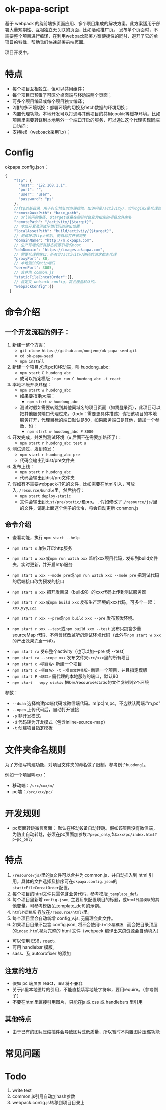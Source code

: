 # ok-papa-script

基于 webpack 的纯前端多页面应用、多个项目集成的解决方案。此方案适用于部署大量短期性、互相独立无关联的页面，比如活动推广页。
发布单个页面时，不需要整个项目进行编译，在利用webpack部署方案便捷性的同时，避开了它的单项目的特性，帮助我们快速部署前端页面。

项目开发中。

# 特点

* 每个项目互相独立，但可以共用组件；
* 每个项目已预置了可区分桌面端与移动端两个页面；
* 可多个项目编译或每个项目独立编译；
* 2维的多环境切换：部署环境的切换及fetch数据的环境切换；
* 内置代理功能，本地开发可以打通与其他项目的共用cookie等缓存环境。比如项目里需要转跳到本地另外一个端口开启的服务，可以通过这个代理实现同端口访问；
* 支持ie8（webpack采用1.x）；

# Config

okpapa.config.json：
```js
{
    "ftp": {
      "host": "192.168.1.1",
      "port": "",
      "user": "user",
      "password": "ps"
    },
    //ftp的基目录，用于打印地址时方便排除。如访问是/activity/，实际nginx是代理到：ftp://base_path/activity/。
    "remoteBasePath": "base_path",
    // url访问的路径, $target变量在编译时会变为指定的项目文件夹名
    "remotePath": "/activity/{$target}",
    // 本底开发及测试环境代码的输出位置
    "localAssetPath": "build/activity/{$target}",
    // 测试环境ftp上传后，能自动打开该链接
    "domainName": "http://m.okpapa.com",
    // 生产环境的所有静态资源引用的host
    "cdnDomain": "https://images.okpapa.com",
    // 需要代理的端口，所有非/activity/路径的请求都走代理
    "proxyPort": 80,
    // 本地测试的http端口
    "servePort": 3005,
    // 合并为 common.js
    "staticFileConcatOrder":[],
    // 自定义 webpack config，将会覆盖默认的。
    "webpackConfig":{}
  }
```

# 命令介绍

## 一个开发流程的例子：
1. 新建一整个方案：
    * `git clone https://github.com/nonjene/ok-papa-seed.git`
    * `cd ok-papa-seed`
    * `npm install`
1. 新建一个项目,包含pc和移动端，叫 huodong_abc: 
    * `npm start C huodong_abc`
    * 或可以指定模版：`npm run C huodong_abc -t react`
1. 本地环境开发过程：
    * `npm start w huodong_abc`
    * 如果要指定pc端：
        * `npm start w huodong_abc`
    * 测试时假如需要转跳到其他同域名的项目页面（如跳登录页），此项目可以把其他服务端口代理过来。（todo：需要更具体描述）请把该项目的本地服务打开，代理目标的端口默认是80，如果服务端口是其他，请加一个参数，如：
        * `npm start w huodong_abc P 8080`
1. 开发完成，并发到测试环境（`u` 后面不在需要加路径了）：
    * `npm start r huodong_abc test u`
1. 测试通过，发到预发：
    * `npm start r huodong_abc pre`
    * 代码会输出到dist/pre文件夹
1. 发布上线：
    * `npm start r huodong_abc`
    * 代码会输出到dist/pro文件夹
1. 假如有不需要webpack打包的文件，比如需要在html引入，可放入`./resource/bundle`里，然后执行：
    * `npm start deploy-static`
    * 文件会输出到`dist/pre/static/`和pro。
 . 假如修改了`./resource/js/`里的文件，请跑上面这个例子的命令，将会自动更新 common.js

## 命令介绍
* 查看功能，执行 `npm start --help`
* `npm start s`     单独开启http服务

* `npm start w xxx`或`npm run watch xxx` 监听xxx项目代码，发布到build文件夹，实时更新，并开启http服务
* `npm start w xxx --mode pre`或`npm run watch xxx --mode pre` 把测试代码的后端接口改为预发的接口
* `npm start u xxx` 把开发目录（build的）的xxx代码上传到测试服务器

* `npm start r xxx`或`npm build xxx` 发布生产环境的xxx代码，可多个一起：xxx,yyy,zzz
* `npm start r xxx --pre`或`npm build xxx --pre` 发布预发环境。
* `npm start r xxx --test`或`npm build xxx --test` 发布只包含少量 sourceMap 代码、不包含修改监听的测试环境代码（此外与`npm start w xxx`的产出效果完全一样）。

<!-- * `npm start wa`    监听整个activity（未完成） -->
* `npm start ra`              发布整个activity（也可以加--pre 或 --test）
* `npm start ra --scope xxx`  发布文件夹`src/xxx`里的所有项目
* `npm start c <项目名>` 新建一个项目
* `npm start c <项目名> -t <项目文件模版>` 新建一个项目，并且指定模版
* `npm start P <端口>` 需代理的本地服务的端口，默认80
* `npm start --copy-static` 把bin/resource/static的文件复制到3个环境

参数：

* `--duan`    选择构建pc端代码或微信端代码。m|pc|m,pc，不选默认两端:"m,pc"
* `--open`    上传代码后，自动打开链接
* `-p`        非开发模式。
* `-d`        代码转为开发模式（包含inline-source-map）
* `-t`        创建项目指定模板

# 文件夹命名规则

为了方便写构建功能，对项目文件夹的命名做了限制。参考例子`huodong1`。


例如一个项目叫xxx：

* 移动端：`/src/xxx/m/`
* pc端：`/src/xxx/pc/`


# 开发规则

* pc页面转跳微信页面：
    默认在移动设备自动转跳。假如该项目没有微信端，为防止自动转跳，必须在pc页面加参数:`?p=pc_only`,如:`xxx/pc/index.html?p=pc_only`

# 特点

1. `/resource/js/`里的js文件可以合并为 common.js，并自动插入到 html 引用。具体的文件选择及排序可在`okpapa.config.json`的`staticFileConcatOrder`配置。
1. 每个项目的html文件只需包含业务代码，参考模版`_template_def`。
1. 每个项目里新增 `config.json`, 主要用来配置项目的标题，或`html外层模版`的其他变量。可参考模版(/_template_def/)的示例。
1. `html外层模版` 存放在`/resource/html/`里。
1. 每个项目里会自动新增 config_v.js, 无需理会此文件。
1. 如果项目目录不包含 config.json, 将不会使用`html外层模版`，而会把目录顶层的`index.html`视为完整的 html 文件（webpack 编译出来的资源会自动填入）

* 可以使用 ES6，react。
* 可用 handlebar 模版。
* sass、及 autoprofixer 的添加

## 注意的地方

* 假如 pc 端页面 react，ie8 将不兼容
* 关于js里本地图片的引用，不能直接填写地址字符串，要用require。（参考例子）
* 不要在html里直接引用图片，只能在js 或 css 或 handlebars 里引用

## 其他特点

* 由于已有的图片压缩插件会导致图片过低质量，所以暂时不内置图片压缩功能



# 常见问题
    

# Todo

1. write test
1. common.js引用自动加hash参数
2. webpack.config.js转移到项目目录上


